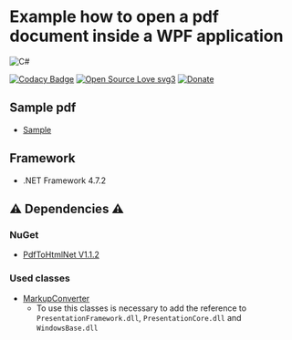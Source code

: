 # Example how to open a pdf document inside a WPF application

![C#](https://img.shields.io/badge/c%23-%23239120.svg?style=for-the-badge&logo=csharp&logoColor=black)

[![Codacy Badge](https://app.codacy.com/project/badge/Grade/49ab64b162424237aaf650494870c7b3)](https://app.codacy.com/gh/R0mb0/Example_how_to_open_a_pdf_document_inside_a_WPF_application/dashboard?utm_source=gh&utm_medium=referral&utm_content=&utm_campaign=Badge_grade)
[![Open Source Love svg3](https://badges.frapsoft.com/os/v3/open-source.svg?v=103)](https://github.com/R0mb0/FPDF)
[![Donate](https://img.shields.io/badge/PayPal-Donate%20to%20Author-blue.svg)](http://paypal.me/R0mb0)

## Sample pdf

- [Sample](https://pdfobject.com/pdf/sample.pdf)

## Framework

- .NET Framework 4.7.2

## ⚠️ Dependencies ⚠️

### NuGet

- [PdfToHtmlNet V1.1.2](https://github.com/kerajel/PdfToHtmlNet)

### Used classes

- [MarkupConverter](https://github.com/mmanela/MarkupConverter)
  - To use this classes is necessary to add the reference to `PresentationFramework.dll`, `PresentationCore.dll` and `WindowsBase.dll`
